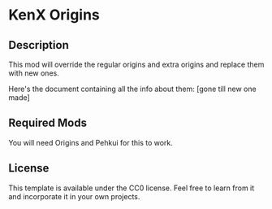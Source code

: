 # KenX Origins

## Description

This mod will override the regular origins and extra origins and replace them with new ones.

Here's the document containing all the info about them:
[gone till new one made]

## Required Mods

You will need Origins and Pehkui for this to work.

## License

This template is available under the CC0 license. Feel free to learn from it and incorporate it in your own projects.
